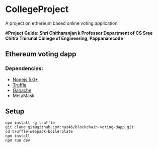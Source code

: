 # CollegeProject
A project on ethereum based online voting application

#**Project Guide: 
Shri Chitharanjan k
Professor
Department of CS
Sree Chitra Thirunal College of Engineering, Pappanamcode**
               

##  Ethereum voting dapp

### Dependencies:
- [Nodejs 5.0+](https://nodejs.org/en/)
- [Truffle](https://github.com/trufflesuite/truffle)
- [Ganache](http://truffleframework.com/ganache/)
- MetaMask

## Setup
```
npm install -g truffle
git clone git@github.com:naz46/blockchain-voting-dapp.git
cd truffle-webpack-boilerplate
npm install
npm run dev
```
